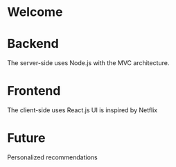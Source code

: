 # Welcome

# Backend

The server-side uses Node.js with the MVC architecture.

# Frontend

The client-side uses React.js
UI is inspired by Netflix

# Future

Personalized recommendations
